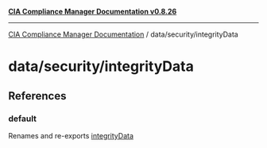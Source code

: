 [**CIA Compliance Manager Documentation v0.8.26**](../../../README.md)

***

[CIA Compliance Manager Documentation](../../../modules.md) / data/security/integrityData

# data/security/integrityData

## References

### default

Renames and re-exports [integrityData](../variables/integrityData.md)

